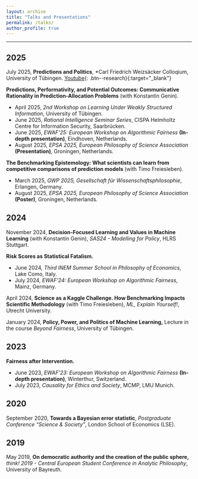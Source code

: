 ```yaml
---
layout: archive
title: "Talks and Presentations"
permalink: /talks/
author_profile: true
---
```


---

## 2025
July 2025, **Predictions and Politics**, *Carl Friedrich Weizsäcker Colloqium, University of Tübingen. [Youtube](https://www.youtube.com/watch?v=LtEwufTkpZw){: .btn--research}{:target="_blank"}

**Predictions, Performativity, and Potential Outcomes: Communicative Rationality in Prediction-Allocation Problems** (with Konstantin Genin).
- April 2025, *2nd Workshop on Learning Under Weakly Structured Information*, University of Tübingen.
- June 2025, *Rational Intelligence Seminar Series*, CISPA Helmholtz Centre for Information Security, Saarbrücken.
- June 2025, *EWAF'25: European Workshop on Algorithmic Fairness* **(In-depth presentation)**, Eindhoven, Netherlands.
- August 2025, *EPSA 2025, European Philosophy of Science Association* **(Presentation)**, Groningen, Netherlands.

**The Benchmarking Epistemology: What scientists can learn from competitive comparisons of prediction models** (with Timo Freiesleben).
- March 2025, *GWP 2025, Gesellschaft für Wissenschaftsphilosophie*, Erlangen, Germany.
- August 2025, *EPSA 2025, European Philosophy of Science Association* **(Poster)**, Groningen, Netherlands.

## 2024
November 2024, **Decision-Focused Learning and Values in Machine Learning** (with Konstantin Genin), *SAS24 - Modelling for Policy*, HLRS Stuttgart.

**Risk Scores as Statistical Fatalism.**
- June 2024, *Third INEM Summer School in Philosophy of Economics*, Lake Como, Italy.
- July 2024, *EWAF'24: European Workshop on Algorithmic Fairness*, Mainz, Germany.

April 2024, **Science as a Kaggle Challenge. How Benchmarking Impacts Scientific Methodology** (with Timo Freiesleben), *ML, Explain Yourself!*, Utrecht University. 

January 2024, **Policy, Power, and Politics of Machine Learning,** Lecture in the course *Beyond Fairness*, University of Tübingen.

## 2023
**Fairness after Intervention.**
- June 2023, *EWAF’23: European Workshop on Algorithmic Fairness* **(In-depth presentation)**, Winterthur, Switzerland.
- July 2023, *Causality for Ethics and Society*, MCMP, LMU Munich.

## 2020
September 2020, **Towards a Bayesian error statistic**, *Postgraduate Conference “Science & Society”*, London School of Economics (LSE).

## 2019
May 2019, **On democratic authority and the creation of the public sphere,** *think! 2019 - Central European Student Conference in Analytic Philosophy*, University of Bayreuth.